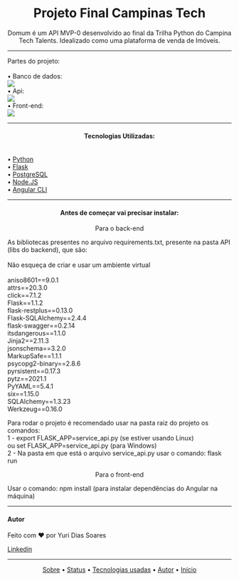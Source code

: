 <h1 align="center" id="sobre">Projeto Final Campinas Tech</h1>

<p align="center">Domum é um API MVP-0 desenvolvido ao final da Trilha Python do Campina Tech Talents. Idealizado como uma plataforma de venda de Imóveis.</p>

<hr>

<p id="status">Partes do projeto: <br><br>
 • Banco de dados: <br> <img src="https://img.shields.io/badge/postgresql-concluido-green"/><br>
 • Api: <br> <img src="https://img.shields.io/badge/swagger-concluido-green"/><br>
 • Front-end: <br><img src="https://img.shields.io/badge/angular-incompleto-red"/><br>
</p>

<hr>

<h4 id="libs" align="center">Tecnologias Utilizadas:</h4>
 <br>
 •  <a href="https://www.python.org/">Python</a> <br> 
 • <a href="https://flask.palletsprojects.com/en/1.1.x/">Flask</a> <br>
 • <a href="https://www.postgresql.org/">PostgreSQL</a> <br>
 • <a href="https://nodejs.org/en/">Node.JS</a> <br>
 • <a href="https://angular.io/">Angular CLI</a> <br>

<hr>

<h4 id="libs" align="center">Antes de começar vai precisar instalar:</h4>

<p align="center">Para o back-end </p>

<p>As bibliotecas presentes no arquivo requirements.txt, presente na  pasta API (libs do backend), que são: <br>
<br>
Não esqueça de criar e usar um ambiente virtual<br>
<br>
aniso8601==9.0.1<br>
attrs==20.3.0<br>
click==7.1.2<br>
Flask==1.1.2<br>
flask-restplus==0.13.0<br>
Flask-SQLAlchemy==2.4.4<br>
flask-swagger==0.2.14<br>
itsdangerous==1.1.0<br>
Jinja2==2.11.3<br>
jsonschema==3.2.0<br>
MarkupSafe==1.1.1<br>
psycopg2-binary==2.8.6<br>
pyrsistent==0.17.3<br>
pytz==2021.1<br>
PyYAML==5.4.1<br>
six==1.15.0<br>
SQLAlchemy==1.3.23<br>
Werkzeug==0.16.0<br>
</p>
<p>Para rodar o projeto é recomendado usar na pasta raiz do projeto os comandos: <br>
1 - export FLASK_APP=service_api.py (se estiver usando Linux) ou set FLASK_APP=service_api.py (para Windows) <br>
2 - Na pasta em que está o arquivo service_api.py usar o comando: flask run</p>

<p align="center">Para o front-end </p>

<p>Usar o comando: npm install (para instalar dependências do Angular na máquina)</p>

<hr>

<h4>Autor</h4>

Feito com :heart: por Yuri Dias Soares

<a href="https://www.linkedin.com/in/yuri-dias-soares/">Linkedin</a>

<hr>

<p align="center">
 <a href="#sobre">Sobre</a> •
 <a href="#status">Status</a> • 
 <a href="#libs">Tecnologias usadas</a> • 
 <a href="#libs">Autor</a> • 
 <a href="#sobre">Início</a>
</p
 

